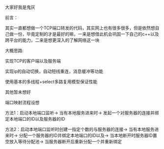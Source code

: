 ﻿大家好我是鬼灰

前言：

其实一直都想做一个TCP端口转发的代码，其实网上也有很多很多，但是依然想自己做一份，毕竟定制的才是最好的嘛，一来是想借此机会巩固一下自己的c++以及跨平台的能力，二来是想更深入的了解网络这一块

大概思路:

实现TCP的客户端以及服务端

实现ip的自动切换，自动短线重连，消息缓冲等功能

使用基本的多线程+select多路复用模型保证性能

其他暂未想好

端口映射流程设想

方法1：启动本地端口监听->
当有本地服务进来时->
发起一个对服务器的连接并绑定本地端口的ID以及服务器的ID

方法2：启动本地端口监听时创建一指定个数的与服务器的连接->
当有本地服务进来时->
分配一个服务器的ID并绑定本地端口的ID以及->
当本地断开时服务器ID置空放入等待分配池->
当服务器断开后重新分配一个并重新绑定

